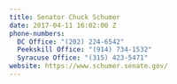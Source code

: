 ```yaml
---
title: Senator Chuck Schumer
date: 2017-04-11 16:02:00 Z
phone-numbers:
  DC Office: "(202) 224-6542"
  Peekskill Office: "(914) 734-1532"
  Syracuse Office: "(315) 423-5471"
website: https://www.schumer.senate.gov/
---
```


